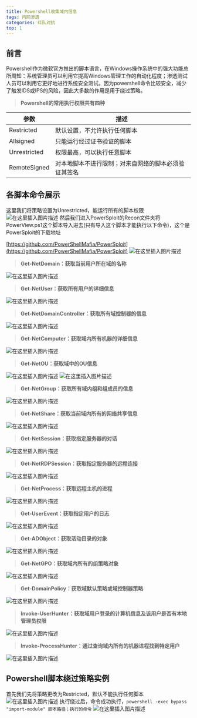 ```yaml
---
title: Powershell收集域内信息
tags: 内网渗透
categories: 红队对抗
top: 1
---
```


## 前言
Powershell作为微软官方推出的脚本语言，在Windows操作系统中的强大功能总所周知：系统管理员可以利用它提高Windows管理工作的自动化程度；渗透测试人员可以利用它更好地进行系统安全测试。因为powershell命令比较安全，减少了触发IDS或IPS的风险，因此大多数的作用是用于绕过策略。

> **Powershell的常用执行权限共有四种**

|参数|描述 |
|--|--|
| Restricted |默认设置，不允许执行任何脚本  |
|Allsigned|只能运行经过证书验证的脚本|
|Unrestricted|权限最高，可以执行任意脚本|
|RemoteSigned|对本地脚本不进行限制；对来自网络的脚本必须验证其签名|
<!--more-->
## 各脚本命令展示
这里我们将策略设置为Unrestricted，能运行所有的脚本权限
![在这里插入图片描述](https://img-blog.csdnimg.cn/20210306133134774.png)
然后我们进入PowerSploit的Recon文件夹将PowerView.ps1这个脚本导入进去(只有导入这个脚本才能执行以下命令)，这个是PowerSploit的下载地址

[https://github.com/PowerShellMafia/PowerSploit](https://github.com/PowerShellMafia/PowerSploit)
![在这里插入图片描述](https://img-blog.csdnimg.cn/20210306133704948.png)

> **Get-NetDomain：获取当前用户所在域的名称**

![在这里插入图片描述](https://img-blog.csdnimg.cn/20210306133824783.png?x-oss-process=image/watermark,type_ZmFuZ3poZW5naGVpdGk,shadow_10,text_aHR0cHM6Ly9ibG9nLmNzZG4ubmV0L3dlaXhpbl80NTAwNzA3Mw==,size_16,color_FFFFFF,t_70)

> **Get-NetUser：获取所有用户的详细信息**

![在这里插入图片描述](https://img-blog.csdnimg.cn/20210306134143467.png?x-oss-process=image/watermark,type_ZmFuZ3poZW5naGVpdGk,shadow_10,text_aHR0cHM6Ly9ibG9nLmNzZG4ubmV0L3dlaXhpbl80NTAwNzA3Mw==,size_16,color_FFFFFF,t_70)

> **Get-NetDomainController：获取所有域控制器的信息**

![在这里插入图片描述](https://img-blog.csdnimg.cn/20210306134253861.png?x-oss-process=image/watermark,type_ZmFuZ3poZW5naGVpdGk,shadow_10,text_aHR0cHM6Ly9ibG9nLmNzZG4ubmV0L3dlaXhpbl80NTAwNzA3Mw==,size_16,color_FFFFFF,t_70)

> **Get-NetComputer：获取域内所有机器的详细信息**

![在这里插入图片描述](https://img-blog.csdnimg.cn/2021030613443370.png?x-oss-process=image/watermark,type_ZmFuZ3poZW5naGVpdGk,shadow_10,text_aHR0cHM6Ly9ibG9nLmNzZG4ubmV0L3dlaXhpbl80NTAwNzA3Mw==,size_16,color_FFFFFF,t_70)

> **Get-NetOU：获取域中的OU信息**

![在这里插入图片描述](https://img-blog.csdnimg.cn/20210306134535643.png?x-oss-process=image/watermark,type_ZmFuZ3poZW5naGVpdGk,shadow_10,text_aHR0cHM6Ly9ibG9nLmNzZG4ubmV0L3dlaXhpbl80NTAwNzA3Mw==,size_16,color_FFFFFF,t_70)
![在这里插入图片描述](https://img-blog.csdnimg.cn/2021030613454718.png?x-oss-process=image/watermark,type_ZmFuZ3poZW5naGVpdGk,shadow_10,text_aHR0cHM6Ly9ibG9nLmNzZG4ubmV0L3dlaXhpbl80NTAwNzA3Mw==,size_16,color_FFFFFF,t_70)

> **Get-NetGroup：获取所有域内组和组成员的信息**

![在这里插入图片描述](https://img-blog.csdnimg.cn/2021030613464591.png?x-oss-process=image/watermark,type_ZmFuZ3poZW5naGVpdGk,shadow_10,text_aHR0cHM6Ly9ibG9nLmNzZG4ubmV0L3dlaXhpbl80NTAwNzA3Mw==,size_16,color_FFFFFF,t_70)

> **Get-NetShare：获取当前域内所有的网络共享信息**

![在这里插入图片描述](https://img-blog.csdnimg.cn/20210306134857127.png?x-oss-process=image/watermark,type_ZmFuZ3poZW5naGVpdGk,shadow_10,text_aHR0cHM6Ly9ibG9nLmNzZG4ubmV0L3dlaXhpbl80NTAwNzA3Mw==,size_16,color_FFFFFF,t_70)

> **Get-NetSession：获取指定服务器的对话**

![在这里插入图片描述](https://img-blog.csdnimg.cn/20210306135028467.png)

> **Get-NetRDPSession：获取指定服务器的远程连接**

![在这里插入图片描述](https://img-blog.csdnimg.cn/20210306135144213.png?x-oss-process=image/watermark,type_ZmFuZ3poZW5naGVpdGk,shadow_10,text_aHR0cHM6Ly9ibG9nLmNzZG4ubmV0L3dlaXhpbl80NTAwNzA3Mw==,size_16,color_FFFFFF,t_70)

> **Get-NetProcess：获取远程主机的进程**

![在这里插入图片描述](https://img-blog.csdnimg.cn/20210306135251953.png?x-oss-process=image/watermark,type_ZmFuZ3poZW5naGVpdGk,shadow_10,text_aHR0cHM6Ly9ibG9nLmNzZG4ubmV0L3dlaXhpbl80NTAwNzA3Mw==,size_16,color_FFFFFF,t_70)

> **Get-UserEvent：获取指定用户的日志**

![在这里插入图片描述](https://img-blog.csdnimg.cn/20210306135349272.png?x-oss-process=image/watermark,type_ZmFuZ3poZW5naGVpdGk,shadow_10,text_aHR0cHM6Ly9ibG9nLmNzZG4ubmV0L3dlaXhpbl80NTAwNzA3Mw==,size_16,color_FFFFFF,t_70)

> **Get-ADObject：获取活动目录的对象**

![在这里插入图片描述](https://img-blog.csdnimg.cn/2021030613552975.png?x-oss-process=image/watermark,type_ZmFuZ3poZW5naGVpdGk,shadow_10,text_aHR0cHM6Ly9ibG9nLmNzZG4ubmV0L3dlaXhpbl80NTAwNzA3Mw==,size_16,color_FFFFFF,t_70)

> **Get-NetGPO：获取域内所有的组策略对象**

![在这里插入图片描述](https://img-blog.csdnimg.cn/20210306135710375.png?x-oss-process=image/watermark,type_ZmFuZ3poZW5naGVpdGk,shadow_10,text_aHR0cHM6Ly9ibG9nLmNzZG4ubmV0L3dlaXhpbl80NTAwNzA3Mw==,size_16,color_FFFFFF,t_70)

> **Get-DomainPolicy：获取域默认策略或域控制器策略**

![在这里插入图片描述](https://img-blog.csdnimg.cn/20210306135819950.png?x-oss-process=image/watermark,type_ZmFuZ3poZW5naGVpdGk,shadow_10,text_aHR0cHM6Ly9ibG9nLmNzZG4ubmV0L3dlaXhpbl80NTAwNzA3Mw==,size_16,color_FFFFFF,t_70)

> **Invoke-UserHunter：获取域用户登录的计算机信息及该用户是否有本地管理员权限**

![在这里插入图片描述](https://img-blog.csdnimg.cn/20210306140014762.png)

> **Invoke-ProcessHunter：通过查询域内所有的机器进程找到特定用户**

![在这里插入图片描述](https://img-blog.csdnimg.cn/2021030614015675.png?x-oss-process=image/watermark,type_ZmFuZ3poZW5naGVpdGk,shadow_10,text_aHR0cHM6Ly9ibG9nLmNzZG4ubmV0L3dlaXhpbl80NTAwNzA3Mw==,size_16,color_FFFFFF,t_70)
## Powershell脚本绕过策略实例
首先我们先将策略更改为Restricted，默认不能执行任何脚本
![在这里插入图片描述](https://img-blog.csdnimg.cn/20210306140851647.png?x-oss-process=image/watermark,type_ZmFuZ3poZW5naGVpdGk,shadow_10,text_aHR0cHM6Ly9ibG9nLmNzZG4ubmV0L3dlaXhpbl80NTAwNzA3Mw==,size_16,color_FFFFFF,t_70)
执行绕过后，命令成功执行，`powershell -exec bypass "import-module" 脚本路径；执行的命令`
![在这里插入图片描述](https://img-blog.csdnimg.cn/20210306140929449.png?x-oss-process=image/watermark,type_ZmFuZ3poZW5naGVpdGk,shadow_10,text_aHR0cHM6Ly9ibG9nLmNzZG4ubmV0L3dlaXhpbl80NTAwNzA3Mw==,size_16,color_FFFFFF,t_70)

